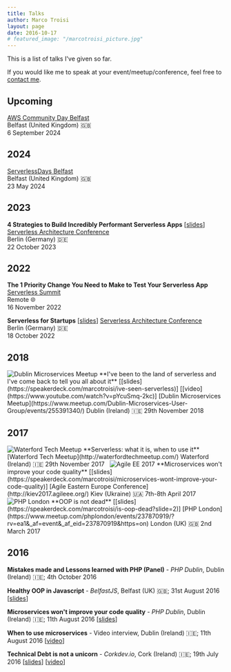 ```yaml
---
title: Talks
author: Marco Troisi
layout: page
date: 2016-10-17
# featured_image: "/marcotroisi_picture.jpg"
---
```

This is a list of talks I've given so far. 

If you would like me to speak at your event/meetup/conference, feel free to [contact me](https://www.marcotroisi.com/about/).

<!-- ## Upcoming -->

## Upcoming

[AWS Community Day Belfast](https://www.awscommunitybelfast.co.uk/)  
Belfast (United Kingdom)  🇬🇧  
6 September 2024
&nbsp;  

## 2024

[ServerlessDays Belfast](https://serverlessdaysbelfast.com)  
Belfast (United Kingdom)  🇬🇧  
23 May 2024
&nbsp;  

## 2023

**4 Strategies to Build Incredibly Performant Serverless Apps** [[slides](https://speakerdeck.com/marcotroisi/4-strategies-to-build-incredibly-performant-serverless-apps)] 
[Serverless Architecture Conference](https://serverless-architecture.io/berlin/)  
Berlin (Germany) 🇩🇪  
22 October 2023
&nbsp;  

## 2022

**The 1 Priority Change You Need to Make to Test Your Serverless App** 
[Serverless Summit](http://serverless-summit.io)  
Remote 🌐  
16 November 2022
&nbsp;  

**Serverless for Startups** [[slides](https://speakerdeck.com/marcotroisi/serverless-for-startups-serverless-architecture-conference-2022)] 
[Serverless Architecture Conference](https://serverless-architecture.io/berlin/)  
Berlin (Germany) 🇩🇪  
18 October 2022
&nbsp;  

## 2018

<img src="https://www.marcotroisi.com/images/conferences/dublin_microservices.png" alt="Dublin Microservices Meetup" class="talks__conflogo">  
**I've been to the land of serverless and I've come back to tell you all about it** [[slides](https://speakerdeck.com/marcotroisi/ive-seen-serverless)] [[video](https://www.youtube.com/watch?v=pYcuSmq-2kc)]  
[Dublin Microservices Meetup](https://www.meetup.com/Dublin-Microservices-User-Group/events/255391340/)  
Dublin (Ireland) 🇮🇪  
29th November 2018
&nbsp;  

## 2017

<img src="https://www.marcotroisi.com/images/conferences/waterford_tech_meetup_twitter_profile.jpg" alt="Waterford Tech Meetup" class="talks__conflogo">  
**Serverless: what it is, when to use it**  
[Waterford Tech Meetup](http://waterfordtechmeetup.com/)  
Waterford (Ireland) 🇮🇪  
29th November 2017
&nbsp;  

<img src="https://www.marcotroisi.com/images/conferences/agileEE2017_logo.png" alt="Agile EE 2017" class="talks__conflogo">   
**Microservices won't improve your code quality** [[slides](https://speakerdeck.com/marcotroisi/microservices-wont-improve-your-code-quality)]  
[Agile Eastern Europe Conference](http://kiev2017.agileee.org/)  
Kiev (Ukraine) 🇺🇦  
7th-8th April 2017  
&nbsp;  

<img src="https://www.marcotroisi.com/images/conferences/phplondon_logo.jpeg" alt="PHP London" class="talks__conflogo">   
**OOP is not dead** [[slides](https://speakerdeck.com/marcotroisi/is-oop-dead?slide=2)]  
[PHP London](https://www.meetup.com/phplondon/events/237870919/?rv=ea1&_af=event&_af_eid=237870919&https=on)  
London (UK) 🇬🇧  
2nd March 2017

## 2016

**Mistakes made and Lessons learned with PHP (Panel)** - *PHP Dublin*, Dublin (Ireland) 🇮🇪; 4th October 2016

**Healthy OOP in Javascript** - *BelfastJS*, Belfast (UK) 🇬🇧; 31st August 2016 [[slides](https://speakerdeck.com/marcotroisi/healthy-oop-in-javascript)]

**Microservices won't improve your code quality** - *PHP Dublin*, Dublin (Ireland) 🇮🇪; 11th August 2016 [[slides](https://speakerdeck.com/marcotroisi/microservices-wont-improve-your-code-quality)]

**When to use microservices** - Video interview, Dublin (Ireland) 🇮🇪; 11th August 2016 [[video](https://www.youtube.com/watch?v=MxdynUAGQGc)]

**Technical Debt is not a unicorn** - *Corkdev.io*, Cork (Ireland) 🇮🇪; 19th July 2016 [[slides](https://speakerdeck.com/marcotroisi/technical-debt-is-not-a-unicorn)] [[video](https://www.youtube.com/watch?v=YiOuOybCTzI)]

